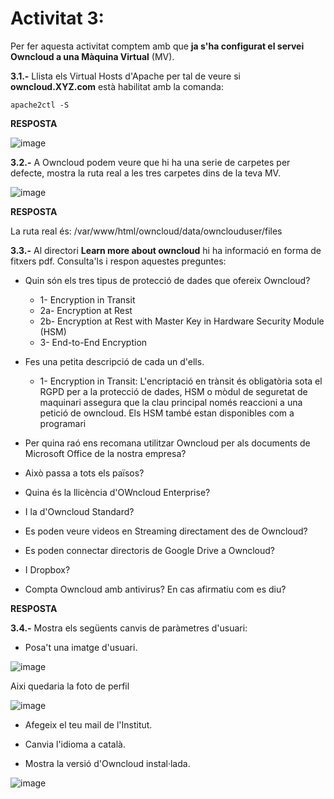 # Activitat 3:

Per fer aquesta activitat comptem amb que **ja s'ha configurat el servei Owncloud a una Màquina Virtual** (MV).

**3.1.-** Llista els Virtual Hosts d'Apache per tal de veure si **owncloud.XYZ.com** està habilitat amb la comanda:

```
apache2ctl -S
``` 

**RESPOSTA**

![image](https://user-images.githubusercontent.com/114162276/196968870-df6af995-405e-4dcb-8c88-42084d65becd.png)


**3.2.-** A Owncloud podem veure que hi ha una serie de carpetes per defecte, mostra la ruta real a les tres carpetes dins de la teva MV.

![image](https://user-images.githubusercontent.com/110727546/194824543-c49bf482-ac93-432f-884c-d89487e587f3.png)

**RESPOSTA**

La ruta real és: /var/www/html/owncloud/data/ownclouduser/files

**3.3.-** Al directori **Learn more about owncloud** hi ha informació en forma de fitxers pdf. Consulta'ls i respon aquestes preguntes:

- Quin són els tres tipus de protecció de dades que ofereix Owncloud?

   - 1-  Encryption in Transit
   - 2a- Encryption at Rest
   - 2b- Encryption at Rest with Master Key in Hardware Security Module (HSM)
   - 3-  End-to-End Encryption

- Fes una petita descripció de cada un d'ells.
   - 1- Encryption in Transit:
L'encriptació en trànsit és obligatòria sota el RGPD per a la protecció de dades, HSM o mòdul de seguretat de maquinari assegura que la clau principal només reaccioni a una petició de owncloud.
Els HSM també estan disponibles com a programari





- Per quina raó ens recomana utilitzar Owncloud per als documents de Microsoft Office de la nostra empresa?  
- Això passa a tots els països?
- Quina és la llicència d'OWncloud Enterprise?
- I la d'Owncloud Standard?
- Es poden veure videos en Streaming directament des de Owncloud?
- Es poden connectar directoris de Google Drive a Owncloud?
- I Dropbox?
- Compta Owncloud amb antivirus? En cas afirmatiu com es diu? 

**RESPOSTA**

**3.4.-** Mostra els següents canvis de paràmetres d'usuari:

- Posa't una imatge d'usuari.

![image](https://user-images.githubusercontent.com/114162276/196980811-459c4b88-1796-4505-ac0d-15b8919966fb.png)

Aixi quedaria la foto de perfil

![image](https://user-images.githubusercontent.com/114162276/196981802-dc3ffd1a-457e-4a91-bdcb-baf6d3eda2de.png)

- Afegeix el teu mail de l'Institut.


- Canvia l'idioma a català.
- Mostra la versió d'Owncloud instal·lada.

![image](https://user-images.githubusercontent.com/114162276/196982012-0a0fbb6e-84d7-4ca7-b16a-1fa622b5f0f6.png)


